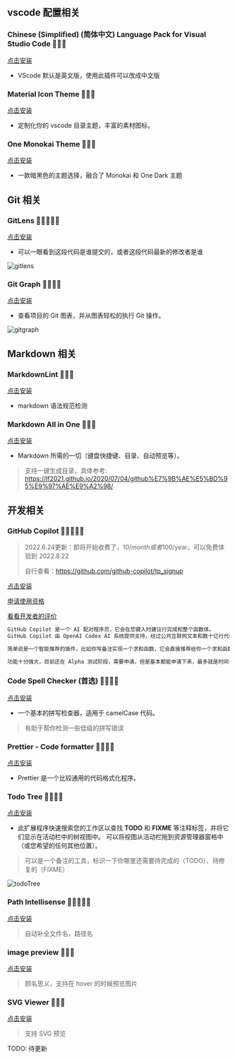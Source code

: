 
## vscode 配置相关

### Chinese (Simplified) (简体中文) Language Pack for Visual Studio Code 🌟🌟🌟

[点击安装](https://marketplace.visualstudio.com/items?itemName=MS-CEINTL.vscode-language-pack-zh-hans)

- VScode 默认是英文版，使用此插件可以改成中文版

### Material Icon Theme 🌟🌟🌟

[点击安装](https://marketplace.visualstudio.com/items?itemName=PKief.material-icon-theme)

- 定制化你的 vscode 目录主题，丰富的素材图标。

### One Monokai Theme 🌟🌟🌟

[点击安装](https://marketplace.visualstudio.com/items?itemName=azemoh.one-monokai)

- 一款暗黑色的主题选择，融合了 Monokai 和 One Dark 主题

## Git 相关

### GitLens 🌟🌟🌟🌟🌟

[点击安装](https://marketplace.visualstudio.com/items?itemName=eamodio.gitlens)

- 可以一眼看到这段代码是谁提交的，或者这段代码最新的修改者是谁

![gitlens](../../site/images/gitlens.png)

### Git Graph 🌟🌟🌟🌟

[点击安装](https://marketplace.visualstudio.com/items?itemName=mhutchie.git-graph)

- 查看项目的 Git 图表，并从图表轻松的执行 Git 操作。

![gitgraph](../../site/images/gitgraph.png)

## Markdown 相关

### MarkdownLint 🌟🌟🌟

[点击安装](https://marketplace.visualstudio.com/items?itemName=DavidAnson.vscode-markdownlint)

- markdown 语法规范检测

### Markdown All in One 🌟🌟🌟

[点击安装](https://marketplace.visualstudio.com/items?itemName=yzhang.markdown-all-in-one)

- Markdown 所需的一切（键盘快捷键、目录、自动预览等）。

> 支持一键生成目录，具体参考: <https://lf2021.github.io/2020/07/04/github%E7%9B%AE%E5%BD%95%E9%97%AE%E9%A2%98/>

## 开发相关

### GitHub Copilot 🌟🌟🌟🌟🌟

> 2022.6.24更新：即将开始收费了，10$/month 或者 100$/year，可以免费体验到 2022.8.22
> 
> 自行查看：https://github.com/github-copilot/tp_signup

[点击安装](https://marketplace.visualstudio.com/items?itemName=GitHub.copilot)

[申请使用资格](https://copilot.github.com/)

[看看开发者的评价](https://www.zhihu.com/question/470873369)

```txt
GitHub Copilot 是一个 AI 配对程序员，它会在您键入时建议行完成和整个函数体。
GitHub Copilot 由 OpenAI Codex AI 系统提供支持，经过公共互联网文本和数十亿行代码的训练。

简单说是一个智能推荐的插件，比如你写备注实现一个求和函数，它会直接推荐给你一个求和函数。

功能十分强大，目前还在 Alpha 测试阶段，需要申请，但是基本都能申请下来，最多就是时间长短的问题。
```

### Code Spell Checker (首选) 🌟🌟🌟🌟

[点击安装](https://marketplace.visualstudio.com/items?itemName=streetsidesoftware.code-spell-checker)

- 一个基本的拼写检查器，适用于 camelCase 代码。

> 有助于帮你检测一些低级的拼写错误

### Prettier - Code formatter 🌟🌟🌟🌟

[点击安装](https://marketplace.visualstudio.com/items?itemName=esbenp.prettier-vscode)

- Prettier 是一个比较通用的代码格式化程序。

### Todo Tree 🌟🌟🌟🌟

[点击安装](https://marketplace.visualstudio.com/items?itemName=Gruntfuggly.todo-tree)

- 此扩展程序快速搜索您的工作区以查找 **TODO** 和 **FIXME** 等注释标签，并将它们显示在活动栏中的树视图中。 可以将视图从活动栏拖到资源管理器窗格中（或您希望的任何其他位置）。

> 可以是一个备注的工具，标识一下你哪里还需要待完成的（TODO）、待修复的（FIXME）

![todoTree](../../site/images/todotree.png)

### Path Intellisense 🌟🌟🌟🌟🌟

[点击安装](https://marketplace.visualstudio.com/items?itemName=christian-kohler.path-intellisense)

> 自动补全文件名，路径名

### image preview 🌟🌟🌟

[点击安装](https://marketplace.visualstudio.com/items?itemName=kisstkondoros.vscode-gutter-preview)

> 顾名思义，支持在 hover 的时候预览图片

### SVG Viewer 🌟🌟🌟

[点击安装](https://marketplace.visualstudio.com/items?itemName=cssho.vscode-svgviewer)

> 支持 SVG 预览

TODO: 待更新
